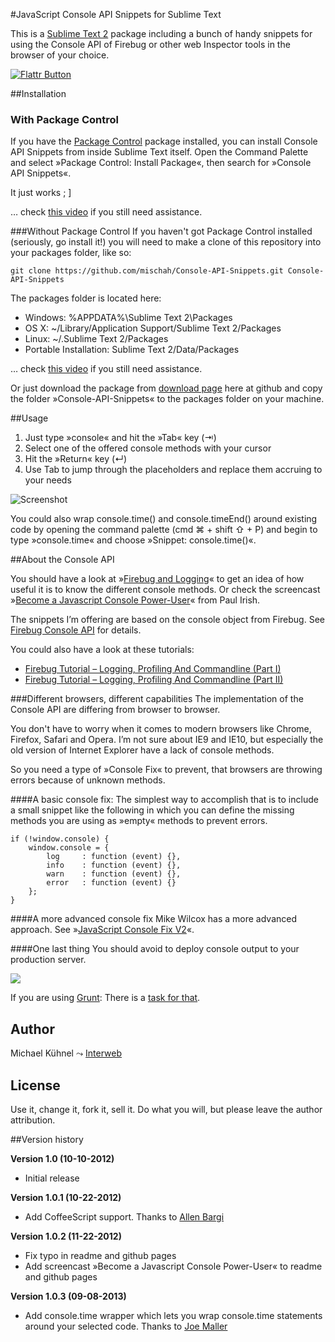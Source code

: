 #JavaScript Console API Snippets for Sublime Text

This is a [Sublime Text 2][sublime] package including a bunch of handy snippets for using the Console API of Firebug or other web Inspector tools in the browser of your choice.

[![Flattr Button](http://mischah.github.com/Console-API-Snippets/images/flattr.png)](https://flattr.com/thing/953497/JavaScript-Console-API-Snippets-for-Sublime-Text)

##Installation

### With Package Control ###

If you have the [Package Control][package_control] package installed, you can install Console API Snippets from inside Sublime Text itself. Open the Command Palette and select »Package Control: Install Package«, then search for »Console API Snippets«.

It just works ; ]

… check [this video][package_control_video] if you still need assistance.

###Without Package Control
If you haven't got Package Control installed (seriously, go install it!) you will need to make a clone of this repository into your packages folder, like so:

	git clone https://github.com/mischah/Console-API-Snippets.git Console-API-Snippets
	
The packages folder is located here:

- Windows: %APPDATA%\Sublime Text 2\Packages
- OS X: ~/Library/Application Support/Sublime Text 2/Packages
- Linux: ~/.Sublime Text 2/Packages
- Portable Installation: Sublime Text 2/Data/Packages

… check [this video][manual_install_video] if you still need assistance.

Or just download the package from [download page][download] here at github and copy the folder »Console-API-Snippets« to the packages folder on your machine.

[sublime]: http://www.sublimetext.com/
[download]: https://github.com/mischah/Console-API-Snippets/downloads
[package_control]: http://wbond.net/sublime_packages/package_control
[package_control_video]: https://tutsplus.com/lesson/package-control/
[manual_install_video]: https://tutsplus.com/lesson/installing-plugins-without-package-control/

##Usage
1. Just type »console« and hit the »Tab« key (⇥)
2. Select one of the offered console methods with your cursor
3. Hit the »Return« key (↵)
4. Use Tab to jump through the placeholders and replace them accruing to your needs

![Screenshot](http://mischah.github.com/Console-API-Snippets/images/console.group.png)

You could also wrap console.time() and console.timeEnd() around existing code by opening the command palette (cmd ⌘ + shift ⇧ + P) and begin to type »console.time« and choose »Snippet: console.time()«.

##About the Console API

You should have a look at »[Firebug and Logging][firebug_info]« to get an idea of how useful it is to know the different console methods. Or check the screencast »[Become a Javascript Console Power-User][screencast]« from Paul Irish.

The snippets I’m offering are based on the console object from Firebug. See [Firebug Console API][firebug_api] for details.

You could also have a look at these tutorials:

- [Firebug Tutorial – Logging, Profiling And Commandline (Part I)][firebug_tut_1]
- [Firebug Tutorial – Logging, Profiling And Commandline (Part II)][firebug_tut_2]

###Different browsers, different capabilities
The implementation of the Console API are differing from browser to browser. 

You don't have to worry when it comes to modern browsers like Chrome, Firefox, Safari and Opera. I’m not sure about IE9 and IE10, but especially the old version of Internet Explorer have a lack of console methods.

So you need a type of »Console Fix« to prevent, that browsers are throwing errors because of unknown methods.

####A basic console fix:
The simplest way to accomplish that is to include a small snippet like the following in which you can define the missing methods you are using as »empty« methods to prevent errors.

	if (!window.console) {
		window.console = {
			log		: function (event) {},
			info	: function (event) {},
			warn	: function (event) {},
			error	: function (event) {}
		};
	}

####A more advanced console fix
Mike Wilcox has a more advanced approach. See »[JavaScript Console Fix V2][console_fix]«.

####One last thing
You should avoid to deploy console output to your production server. 

![](http://mischah.github.com/Console-API-Snippets/images/production.jpg)

If you are using [Grunt][grunt]: There is a [task for that][grunt_task]. 

[firebug_info]: http://getfirebug.com/logging
[screencast]: http://www.youtube.com/watch?v=4mf_yNLlgic
[firebug_api]: http://getfirebug.com/wiki/index.php/Console_API
[firebug_tut_1]: http://michaelsync.net/2007/09/09/firebug-tutorial-logging-profiling-and-commandline-part-i
[firebug_tut_2]: http://michaelsync.net/2007/09/10/firebug-tutorial-logging-profiling-and-commandline-part-ii
[console_fix]: http://clubajax.org/javascript-console-fix-v2-now-with-ios/
[grunt]: http://gruntjs.com/
[grunt_task]: https://github.com/ehynds/grunt-remove-logging

## Author
Michael Kühnel ⤳ [Interweb](http://michael-kuehnel.de)


## License
Use it, change it, fork it, sell it. Do what you will, but please leave the author attribution.

##Version history

**Version 1.0 (10-10-2012)**

- Initial release 

**Version 1.0.1 (10-22-2012)**

- Add CoffeeScript support. Thanks to [Allen Bargi](https://github.com/aziz)

**Version 1.0.2 (11-22-2012)**

- Fix typo in readme and github pages
- Add screencast »Become a Javascript Console Power-User« to readme and github pages

**Version 1.0.3 (09-08-2013)**

- Add console.time wrapper which lets you wrap console.time statements around your selected code. Thanks to [Joe Maller](https://github.com/joemaller)



